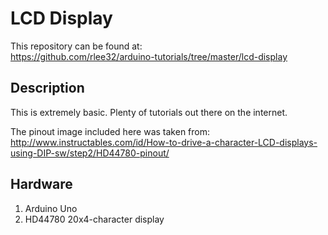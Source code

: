 # LCD Display

This repository can be found at:  
https://github.com/rlee32/arduino-tutorials/tree/master/lcd-display

## Description

This is extremely basic. Plenty of tutorials out there on the internet.

The pinout image included here was taken from:  
http://www.instructables.com/id/How-to-drive-a-character-LCD-displays-using-DIP-sw/step2/HD44780-pinout/  

## Hardware  
1. Arduino Uno  
2. HD44780 20x4-character display  


